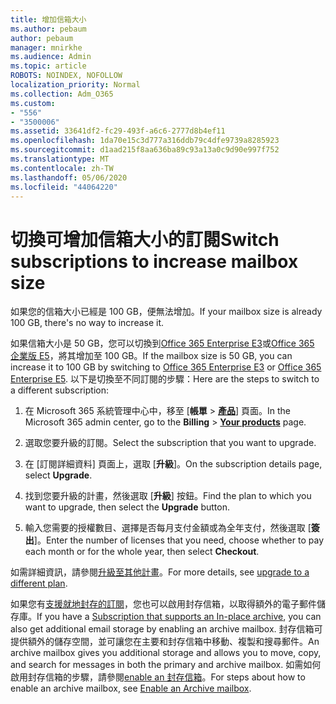 ```yaml
---
title: 增加信箱大小
ms.author: pebaum
author: pebaum
manager: mnirkhe
ms.audience: Admin
ms.topic: article
ROBOTS: NOINDEX, NOFOLLOW
localization_priority: Normal
ms.collection: Adm_O365
ms.custom:
- "556"
- "3500006"
ms.assetid: 33641df2-fc29-493f-a6c6-2777d8b4ef11
ms.openlocfilehash: 1da70e15c3d777a316ddb79c4dfe9739a8285923
ms.sourcegitcommit: d1aad215f8aa636ba89c93a13a0c9d90e997f752
ms.translationtype: MT
ms.contentlocale: zh-TW
ms.lasthandoff: 05/06/2020
ms.locfileid: "44064220"
---
```

# <a name="switch-subscriptions-to-increase-mailbox-size"></a><span data-ttu-id="71ef9-102">切換可增加信箱大小的訂閱</span><span class="sxs-lookup"><span data-stu-id="71ef9-102">Switch subscriptions to increase mailbox size</span></span>

<span data-ttu-id="71ef9-103">如果您的信箱大小已經是 100 GB，便無法增加。</span><span class="sxs-lookup"><span data-stu-id="71ef9-103">If your mailbox size is already 100 GB, there's no way to increase it.</span></span>
  
<span data-ttu-id="71ef9-104">如果信箱大小是 50 GB，您可以切換到[Office 365 Enterprise E3](https://products.office.com/business/office-365-enterprise-e3-business-software)或[Office 365 企業版 E5](https://products.office.com/business/office-365-enterprise-e5-business-software)，將其增加至 100 GB。</span><span class="sxs-lookup"><span data-stu-id="71ef9-104">If the mailbox size is 50 GB, you can increase it to 100 GB by switching to [Office 365 Enterprise E3](https://products.office.com/business/office-365-enterprise-e3-business-software) or [Office 365 Enterprise E5](https://products.office.com/business/office-365-enterprise-e5-business-software).</span></span> <span data-ttu-id="71ef9-105">以下是切換至不同訂閱的步驟：</span><span class="sxs-lookup"><span data-stu-id="71ef9-105">Here are the steps to switch to a different subscription:</span></span>
  
1. <span data-ttu-id="71ef9-106">在 Microsoft 365 系統管理中心中，移至 [**帳單** \> **[產品](https://go.microsoft.com/fwlink/p/?linkid=842054)**] 頁面。</span><span class="sxs-lookup"><span data-stu-id="71ef9-106">In the Microsoft 365 admin center, go to the **Billing** \> **[Your products](https://go.microsoft.com/fwlink/p/?linkid=842054)** page.</span></span>

2. <span data-ttu-id="71ef9-107">選取您要升級的訂閱。</span><span class="sxs-lookup"><span data-stu-id="71ef9-107">Select the subscription that you want to upgrade.</span></span>

3. <span data-ttu-id="71ef9-108">在 [訂閱詳細資料] 頁面上，選取 [**升級**]。</span><span class="sxs-lookup"><span data-stu-id="71ef9-108">On the subscription details page, select **Upgrade**.</span></span>

4. <span data-ttu-id="71ef9-109">找到您要升級的計畫，然後選取 [**升級**] 按鈕。</span><span class="sxs-lookup"><span data-stu-id="71ef9-109">Find the plan to which you want to upgrade, then select the **Upgrade** button.</span></span>

5. <span data-ttu-id="71ef9-110">輸入您需要的授權數目、選擇是否每月支付金額或為全年支付，然後選取 [**簽出**]。</span><span class="sxs-lookup"><span data-stu-id="71ef9-110">Enter the number of licenses that you need, choose whether to pay each month or for the whole year, then select **Checkout**.</span></span>

<span data-ttu-id="71ef9-111">如需詳細資訊，請參閱[升級至其他計畫](https://docs.microsoft.com/office365/admin/subscriptions-and-billing/upgrade-to-different-plan)。</span><span class="sxs-lookup"><span data-stu-id="71ef9-111">For more details, see [upgrade to a different plan](https://docs.microsoft.com/office365/admin/subscriptions-and-billing/upgrade-to-different-plan).</span></span>

<span data-ttu-id="71ef9-112">如果您有[支援就地封存的訂閱](https://docs.microsoft.com/office365/servicedescriptions/exchange-online-archiving-service-description/exchange-online-archiving-service-description)，您也可以啟用封存信箱，以取得額外的電子郵件儲存庫。</span><span class="sxs-lookup"><span data-stu-id="71ef9-112">If you have a [Subscription that supports an In-place archive](https://docs.microsoft.com/office365/servicedescriptions/exchange-online-archiving-service-description/exchange-online-archiving-service-description), you can also get additional email storage by enabling an archive mailbox.</span></span> <span data-ttu-id="71ef9-113">封存信箱可提供額外的儲存空間，並可讓您在主要和封存信箱中移動、複製和搜尋郵件。</span><span class="sxs-lookup"><span data-stu-id="71ef9-113">An archive mailbox gives you additional storage and allows you to move, copy, and search for messages in both the primary and archive mailbox.</span></span> <span data-ttu-id="71ef9-114">如需如何啟用封存信箱的步驟，請參閱[enable an 封存信箱](https://docs.microsoft.com/office365/securitycompliance/enable-archive-mailboxes)。</span><span class="sxs-lookup"><span data-stu-id="71ef9-114">For steps about how to enable an archive mailbox, see [Enable an Archive mailbox](https://docs.microsoft.com/office365/securitycompliance/enable-archive-mailboxes).</span></span>